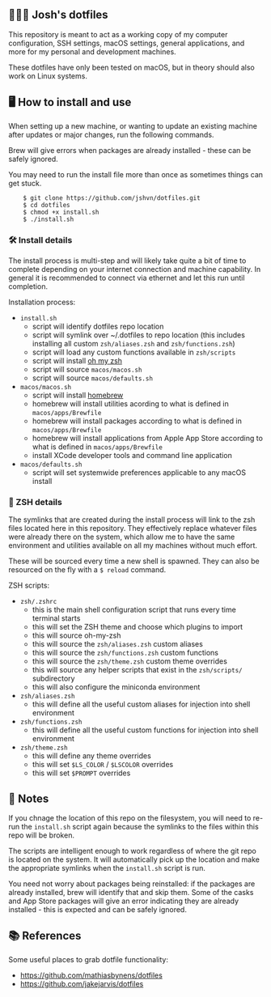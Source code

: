 ## 👨🏻‍💻 Josh's dotfiles

This repository is meant to act as a working copy of my computer configuration, SSH settings, macOS settings, general applications, and more for my personal and development machines. 

These dotfiles have only been tested on macOS, but in theory should also work on Linux systems.


## 🖥 How to install and use

When setting up a new machine, or wanting to update an existing machine after updates or major changes, run the following commands.

Brew will give errors when packages are already installed - these can be safely ignored.

You may need to run the install file more than once as sometimes things can get stuck.

```
    $ git clone https://github.com/jshvn/dotfiles.git
    $ cd dotfiles
    $ chmod +x install.sh
    $ ./install.sh
```

### 🛠 Install details

The install process is multi-step and will likely take quite a bit of time to complete depending on your internet connection and machine capability. In general it is recommended to connect via ethernet and let this run until completion.

Installation process:

* `install.sh`
    * script will identify dotfiles repo location
    * script will symlink over ~/.dotfiles to repo location (this includes installing all custom `zsh/aliases.zsh` and `zsh/functions.zsh`)
    * script will load any custom functions available in `zsh/scripts`
    * script will install [oh my zsh](https://github.com/ohmyzsh/ohmyzsh)
    * script will source `macos/macos.sh`
    * script will source `macos/defaults.sh`
* `macos/macos.sh`
    * script will install [homebrew](https://brew.sh/)
    * homebrew will install utilities acording to what is defined in `macos/apps/Brewfile`
    * homebrew will install packages according to what is defined in `macos/apps/Brewfile`
    * homebrew will install applications from Apple App Store according to what is defined in `macos/apps/Brewfile`
    * install XCode developer tools and command line application
* `macos/defaults.sh`
    * script will set systemwide preferences applicable to any macOS install

### 🦪 ZSH details

The symlinks that are created during the install process will link to the zsh files located here in this repository. They effectively replace whatever files were already there on the system, which allow me to have the same environment and utilities available on all my machines without much effort.

These will be sourced every time a new shell is spawned. They can also be resourced on the fly with a `$ reload` command.

ZSH scripts:

* `zsh/.zshrc`
    * this is the main shell configuration script that runs every time terminal starts
    * this will set the ZSH theme and choose which plugins to import
    * this will source oh-my-zsh
    * this will source the `zsh/aliases.zsh` custom aliases
    * this will source the `zsh/functions.zsh` custom functions
    * this will source the `zsh/theme.zsh` custom theme overrides
    * this will source any helper scripts that exist in the `zsh/scripts/` subdirectory
    * this will also configure the miniconda environment
* `zsh/aliases.zsh`
    * this will define all the useful custom aliases for injection into shell environment
* `zsh/functions.zsh`
    * this will define all the useful custom functions for injection into shell environment
* `zsh/theme.zsh`
    * this will define any theme overrides
    * this will set `$LS_COLOR` / `$LSCOLOR` overrides
    * this will set `$PROMPT` overrides

## 📘 Notes

If you chnage the location of this repo on the filesystem, you will need to re-run the `install.sh` script again because the symlinks to the files within this repo will be broken.

The scripts are intelligent enough to work regardless of where the git repo is located on the system. It will automatically pick up the location and make the appropriate symlinks when the `install.sh` script is run.

You need not worry about packages being reinstalled: if the packages are already installed, brew will identify that and skip them. Some of the casks and App Store packages will give an error indicating they are already installed - this is expected and can be safely ignored.

## 📚 References

Some useful places to grab dotfile functionality:

- https://github.com/mathiasbynens/dotfiles
- https://github.com/jakejarvis/dotfiles

